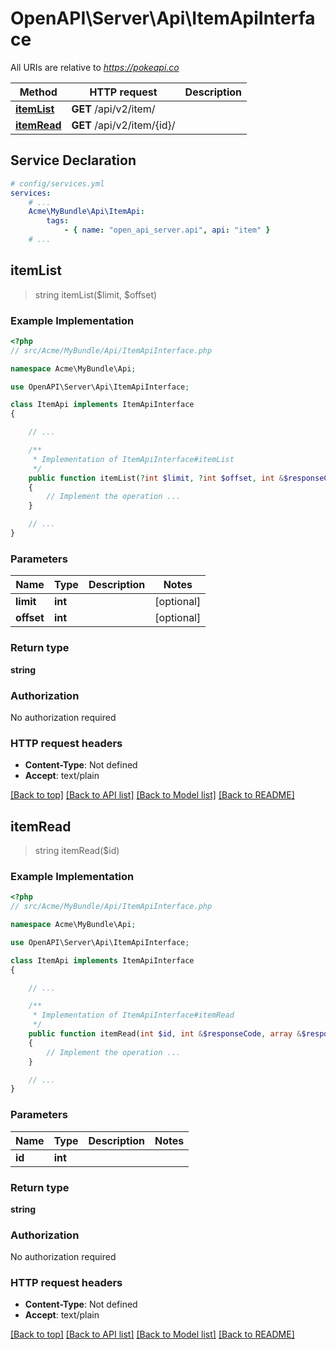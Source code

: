 # OpenAPI\Server\Api\ItemApiInterface

All URIs are relative to *https://pokeapi.co*

Method | HTTP request | Description
------------- | ------------- | -------------
[**itemList**](ItemApiInterface.md#itemList) | **GET** /api/v2/item/ | 
[**itemRead**](ItemApiInterface.md#itemRead) | **GET** /api/v2/item/{id}/ | 


## Service Declaration
```yaml
# config/services.yml
services:
    # ...
    Acme\MyBundle\Api\ItemApi:
        tags:
            - { name: "open_api_server.api", api: "item" }
    # ...
```

## **itemList**
> string itemList($limit, $offset)



### Example Implementation
```php
<?php
// src/Acme/MyBundle/Api/ItemApiInterface.php

namespace Acme\MyBundle\Api;

use OpenAPI\Server\Api\ItemApiInterface;

class ItemApi implements ItemApiInterface
{

    // ...

    /**
     * Implementation of ItemApiInterface#itemList
     */
    public function itemList(?int $limit, ?int $offset, int &$responseCode, array &$responseHeaders): array|object|null
    {
        // Implement the operation ...
    }

    // ...
}
```

### Parameters

Name | Type | Description  | Notes
------------- | ------------- | ------------- | -------------
 **limit** | **int**|  | [optional]
 **offset** | **int**|  | [optional]

### Return type

**string**

### Authorization

No authorization required

### HTTP request headers

 - **Content-Type**: Not defined
 - **Accept**: text/plain

[[Back to top]](#) [[Back to API list]](../../README.md#documentation-for-api-endpoints) [[Back to Model list]](../../README.md#documentation-for-models) [[Back to README]](../../README.md)

## **itemRead**
> string itemRead($id)



### Example Implementation
```php
<?php
// src/Acme/MyBundle/Api/ItemApiInterface.php

namespace Acme\MyBundle\Api;

use OpenAPI\Server\Api\ItemApiInterface;

class ItemApi implements ItemApiInterface
{

    // ...

    /**
     * Implementation of ItemApiInterface#itemRead
     */
    public function itemRead(int $id, int &$responseCode, array &$responseHeaders): array|object|null
    {
        // Implement the operation ...
    }

    // ...
}
```

### Parameters

Name | Type | Description  | Notes
------------- | ------------- | ------------- | -------------
 **id** | **int**|  |

### Return type

**string**

### Authorization

No authorization required

### HTTP request headers

 - **Content-Type**: Not defined
 - **Accept**: text/plain

[[Back to top]](#) [[Back to API list]](../../README.md#documentation-for-api-endpoints) [[Back to Model list]](../../README.md#documentation-for-models) [[Back to README]](../../README.md)

